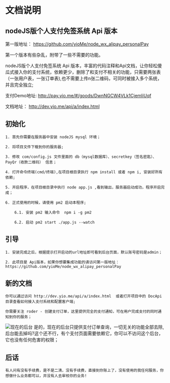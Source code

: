 # 文档说明

## nodeJS版个人支付免签系统 Api 版本

第一版地址： https://github.com/yioMe/node_wx_alipay_personalPay

第一个版本有些杂乱，附带了一些不需要的功能。


nodeJS版个人支付免签系统 Api 版本，丰富的代码注释和Api文档，让你轻松傻瓜式接入你的支付系统，依赖更少，删除了和支付不相关的功能，只需要两张表（一张用户表，一张订单表),也不需要上传n张二维码，可同时被接入多个系统，并且完全独立;


支付Demo地址: http://pay.yio.me/#/goods/DwnNGCW4VLk1CjemIiUqf

文档地址： http://dev.yio.me/api/a/index.html 

## 初始化

    1. 首先你需要在服务器中安装 nodeJS mysql 环境；

    2. 将项目文件下载到你的服务器;

    3. 修改 com/config.js 文件里面的 db（mysql数据库）、secretkey（签名密匙）、PayQr（收款二维码） 信息；

    4. 打开命令终端(cmd/终端),在项目根目录执行 npm install 或者 npm i, 安装好所有依赖;

    5. 开启程序，在项目根目录中执行 node app.js ,看到输出，服务器启动成功，程序开启完成；

    6. 正式使用的时候，请使用 pm2 启动本程序;
    
        6.1. 安装 pm2 输入命令  npm i -g pm2  

        6.2. 启动 pm2 start ./app.js --watch 


## 引导

    1. 安装完成之后，根据提示打开启动的url地址即可看到后台页面，默认账号密码是admin；

    2. 此项目是 Api版本，如果你想要集成功能的请访问第一版地址： https://github.com/yioMe/node_wx_alipay_personalPay


## 新的文档

    你可以通过访问 http://dev.yio.me/api/a/index.html  或者打开项目中的 DocApi目录查看如何接入支付系统和配置客户端;

    你需要关注 roder - 创建支付订单，这里提供完全的支付通知，可在用户完成支付的同时通知到你的服务；


![现在的后台][1]
是的，现在的后台只提供支付订单查询，一切无关的功能全部去除,后台能去掉吗?这个还不行，有个支付页面需要依赖它，你可以不访问这个后台，它也没有任何危害的权限；


[1]: http://static.yio.me/1546271621331.png

## 后话

    有人问有没有手续费，是不是二清，没有手续费，直接到你账上了，没有使用的我任何服务，你想做什么业务都可以，并没有人去审核你的业务!



